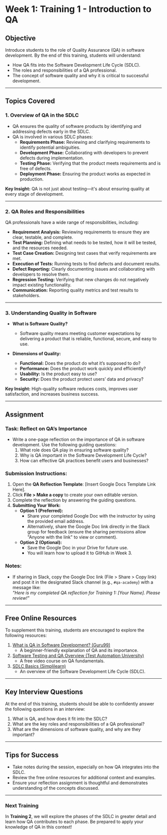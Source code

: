 # Week 1: Training 1 - Introduction to QA

## Objective
Introduce students to the role of Quality Assurance (QA) in software development. By the end of this training, students will understand:
- How QA fits into the Software Development Life Cycle (SDLC).
- The roles and responsibilities of a QA professional.
- The concept of software quality and why it is critical to successful development.

---

## Topics Covered

### 1. Overview of QA in the SDLC
- QA ensures the quality of software products by identifying and addressing defects early in the SDLC.
- QA is involved in various SDLC phases:
  - **Requirements Phase:** Reviewing and clarifying requirements to identify potential ambiguities.
  - **Development Phase:** Collaborating with developers to prevent defects during implementation.
  - **Testing Phase:** Verifying that the product meets requirements and is free of defects.
  - **Deployment Phase:** Ensuring the product works as expected in production.

**Key Insight:** QA is not just about testing—it's about ensuring quality at every stage of development.

---

### 2. QA Roles and Responsibilities
QA professionals have a wide range of responsibilities, including:
- **Requirement Analysis:** Reviewing requirements to ensure they are clear, testable, and complete.
- **Test Planning:** Defining what needs to be tested, how it will be tested, and the resources needed.
- **Test Case Creation:** Designing test cases that verify requirements are met.
- **Execution of Tests:** Running tests to find defects and document results.
- **Defect Reporting:** Clearly documenting issues and collaborating with developers to resolve them.
- **Regression Testing:** Verifying that new changes do not negatively impact existing functionality.
- **Communication:** Reporting quality metrics and test results to stakeholders.

---

### 3. Understanding Quality in Software
- **What is Software Quality?**
  - Software quality means meeting customer expectations by delivering a product that is reliable, functional, secure, and easy to use.

- **Dimensions of Quality:**
  - **Functional:** Does the product do what it’s supposed to do?
  - **Performance:** Does the product work quickly and efficiently?
  - **Usability:** Is the product easy to use?
  - **Security:** Does the product protect users’ data and privacy?

**Key Insight:** High-quality software reduces costs, improves user satisfaction, and increases business success.

---

## Assignment
### Task: Reflect on QA’s Importance
- Write a one-page reflection on the importance of QA in software development. Use the following guiding questions:
  1. What role does QA play in ensuring software quality?
  2. Why is QA important in the Software Development Life Cycle?
  3. How can effective QA practices benefit users and businesses?

### Submission Instructions:
1. Open the **QA Reflection Template**: [Insert Google Docs Template Link Here].
2. Click **File > Make a copy** to create your own editable version.
3. Complete the reflection by answering the guiding questions.
4. **Submitting Your Work:**
   - **Option 1 (Preferred):**  
     - Share your completed Google Doc with the instructor by using the provided email address.  
     - Alternatively, share the Google Doc link directly in the Slack group for feedback (ensure the sharing permissions allow "Anyone with the link" to view or comment).  
   - **Option 2 (Optional):**  
     - Save the Google Doc in your Drive for future use.  
     - You will learn how to upload it to GitHub in Week 3.

### Notes:
- If sharing in Slack, copy the Google Doc link (File > Share > Copy link) and post it in the designated Slack channel (e.g., `#qa-academy`) with a message like:  
  *"Here is my completed QA reflection for Training 1: [Your Name]. Please review!"*

---

## Free Online Resources
To supplement this training, students are encouraged to explore the following resources:
1. [What is QA in Software Development? (Guru99)](https://www.guru99.com/software-testing-introduction.html)  
   - A beginner-friendly explanation of QA and its importance.
2. [Software Testing and QA Overview (Test Automation University)](https://testautomationu.applitools.com/software-testing/)  
   - A free video course on QA fundamentals.
3. [SDLC Basics (Simplilearn)](https://www.simplilearn.com/tutorials/software-engineering-tutorial/software-development-life-cycle-sdlc)  
   - An overview of the Software Development Life Cycle (SDLC).

---

## Key Interview Questions
At the end of this training, students should be able to confidently answer the following questions in an interview:
1. What is QA, and how does it fit into the SDLC?
2. What are the key roles and responsibilities of a QA professional?
3. What are the dimensions of software quality, and why are they important?

---

## Tips for Success
- Take notes during the session, especially on how QA integrates into the SDLC.
- Review the free online resources for additional context and examples.
- Ensure your reflection assignment is thoughtful and demonstrates understanding of the concepts discussed.

---

### Next Training
In **Training 2**, we will explore the phases of the SDLC in greater detail and learn how QA contributes to each phase. Be prepared to apply your knowledge of QA in this context!
